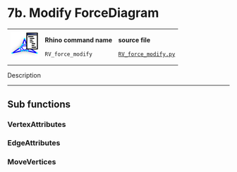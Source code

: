 # 7b. Modify ForceDiagram

|                                                                                           |                                                                               |                                                                                                                         |
| ----------------------------------------------------------------------------------------- | ----------------------------------------------------------------------------- | ----------------------------------------------------------------------------------------------------------------------- |
| <img src="../.gitbook/assets/RV_ForceDiagram-modify (1).svg" alt="" data-size="original"> | <p><strong>Rhino command name</strong></p><p><code>RV_force_modify</code></p> | <p><strong>source file</strong></p><p><a href="../../plugin/RV_force_modify.py"><code>RV_force_modify.py</code></a></p> |

Description





***

## Sub functions

### VertexAttributes



### EdgeAttributes



### MoveVertices



